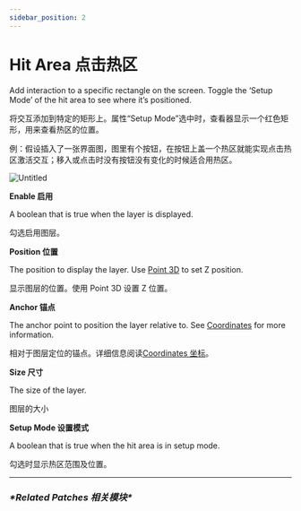```yaml
---
sidebar_position: 2
---
```


# Hit Area 点击热区

Add interaction to a specific rectangle on the screen. Toggle the ‘Setup Mode’ of the hit area to see where it’s positioned.

将交互添加到特定的矩形上。属性“Setup Mode”选中时，查看器显示一个红色矩形，用来查看热区的位置。

例：假设插入了一张界面图，图里有个按钮，在按钮上盖一个热区就能实现点击热区激活交互；移入或点击时没有按钮没有变化的时候适合用热区。

![Untitled](https://s3.us-west-2.amazonaws.com/secure.notion-static.com/5e88b3b0-2576-4033-a474-3d6a2924a788/Untitled.png?X-Amz-Algorithm=AWS4-HMAC-SHA256&X-Amz-Content-Sha256=UNSIGNED-PAYLOAD&X-Amz-Credential=AKIAT73L2G45EIPT3X45%2F20220602%2Fus-west-2%2Fs3%2Faws4_request&X-Amz-Date=20220602T185210Z&X-Amz-Expires=86400&X-Amz-Signature=c165c2b87b574a0bf7eb6af3d89a0740fd7afdbe87b1a67f489722d89e75de77&X-Amz-SignedHeaders=host&response-content-disposition=filename%20%3D%22Untitled.png%22&x-id=GetObject)

**Enable 启用**

A boolean that is true when the layer is displayed.

勾选启用图层。

**Position 位置**

The position to display the layer. Use [Point 3D](https://www.notion.so/Point-3D-6d2c3b3df3f74659ae0d647876ce3aa9) to set Z position.

显示图层的位置。使用 Point 3D 设置 Z 位置。

**Anchor 锚点**

The anchor point to position the layer relative to. See [Coordinates](https://www.notion.so/Coordinates-bd835085db7c48e49e00a66e5e44caf2) for more information.

相对于图层定位的锚点。详细信息阅读[Coordinates 坐标](https://www.notion.so/Coordinates-bd835085db7c48e49e00a66e5e44caf2)。

**Size 尺寸**

The size of the layer.

图层的大小

**Setup Mode 设置模式**

A boolean that is true when the hit area is in setup mode.

勾选时显示热区范围及位置。

------

### ***\*Related Patches 相关模块\****
